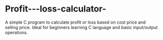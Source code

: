 # Profit---loss-calculator-
A simple C program to calculate profit or loss based on cost price and selling price. Ideal for beginners learning C language and basic input/output operations.
